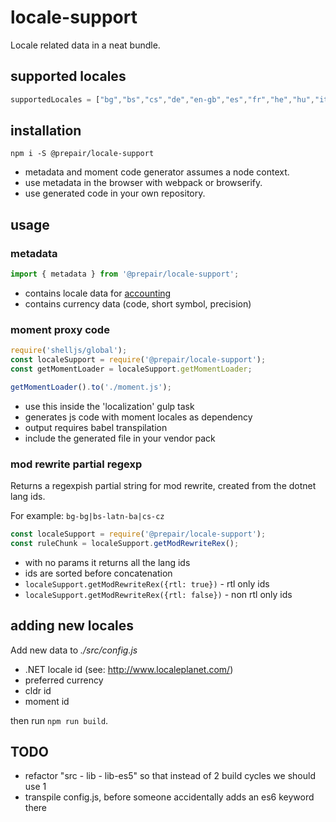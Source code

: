 # locale-support

Locale related data in a neat bundle.

## supported locales

```js
supportedLocales = ["bg","bs","cs","de","en-gb","es","fr","he","hu","it","ka","lt","lv","mk","nb","nl","pl","pt","ro","ru","sk","sr-cyrl","sv","uk"];
```

## installation

```shell
npm i -S @prepair/locale-support
```

* metadata and moment code generator assumes a node context.
* use metadata in the browser with webpack or browserify.
* use generated code in your own repository.

## usage

### metadata

```js
import { metadata } from '@prepair/locale-support';
```

* contains locale data for [accounting](http://openexchangerates.github.io/accounting.js/)
* contains currency data (code, short symbol, precision)

### moment proxy code

```js
require('shelljs/global');
const localeSupport = require('@prepair/locale-support');
const getMomentLoader = localeSupport.getMomentLoader;

getMomentLoader().to('./moment.js');
```

* use this inside the 'localization' gulp task
* generates js code with moment locales as dependency
* output requires babel transpilation
* include the generated file in your vendor pack

### mod rewrite partial regexp

Returns a regexpish partial string for mod rewrite, created from the dotnet lang ids.

For example: `bg-bg|bs-latn-ba|cs-cz`

```js
const localeSupport = require('@prepair/locale-support');
const ruleChunk = localeSupport.getModRewriteRex();
```

* with no params it returns all the lang ids
* ids are sorted before concatenation
* `localeSupport.getModRewriteRex({rtl: true})` - rtl only ids
* `localeSupport.getModRewriteRex({rtl: false})` - non rtl only ids

## adding new locales

Add new data to _./src/config.js_

* .NET locale id (see: http://www.localeplanet.com/)
* preferred currency
* cldr id
* moment id

then run `npm run build`.

## TODO

* refactor "src - lib - lib-es5" so that instead of 2 build cycles we should use 1
* transpile config.js, before someone accidentally adds an es6 keyword there
